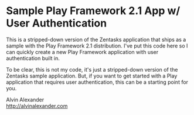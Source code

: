 
Sample Play Framework 2.1 App w/ User Authentication
====================================================

This is a stripped-down version of the Zentasks application that ships as a sample
with the Play Framework 2.1 distribution. I've put this code here so I can quickly
create a new Play Framework application with user authentication built in.

To be clear, this is not my code, it's just a stripped-down version of the
Zentasks sample application. But, if you want to get started with a Play application
that requires user authentication, this can be a starting point for you.

Alvin Alexander  
http://alvinalexander.com
